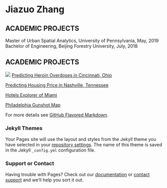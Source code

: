 # Jiazuo Zhang

## ACADEMIC PROJECTS                                                                                                                                                                           
Master of Urban Spatial Analytics, University of Pennsylvania,  May, 2019
Bachelor of Engineering, Beijing Forestry University,  July, 2018     
            

## ACADEMIC PROJECTS
![](https://github.com/ToadHa/ToadHa.github.io/blob/master/1.png/)
[Predicting Heroin Overdoses in Cincinnati, Ohio](https://toadha.github.io/Project2_ver3)

[Predicting Housing Price in Nashville, Tennessee](https://toadha.github.io/Midterm_MUSA507_Sagari%26Jiazuo)

[Hotels Explorer of Miami](https://toadha.github.io/cpln692-week7-midterm/assignment/index.html)

[Philadelphia Gunshot Map](https://toadha.github.io/692_final/index.html)

For more details see [GitHub Flavored Markdown](https://guides.github.com/features/mastering-markdown/).

### Jekyll Themes

Your Pages site will use the layout and styles from the Jekyll theme you have selected in your [repository settings](https://github.com/ToadHa/ToadHa.github.io/settings). The name of this theme is saved in the Jekyll `_config.yml` configuration file.

### Support or Contact

Having trouble with Pages? Check out our [documentation](https://help.github.com/categories/github-pages-basics/) or [contact support](https://github.com/contact) and we’ll help you sort it out.
